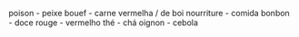 poison - peixe
bouef - carne vermelha / de boi
nourriture - comida
bonbon - doce
rouge - vermelho
thé - chá
oignon - cebola